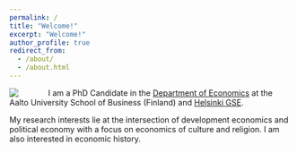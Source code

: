 ```yaml
---
permalink: /
title: "Welcome!"
excerpt: "Welcome!"
author_profile: true
redirect_from: 
  - /about/
  - /about.html
---
```

  
<img style="float: left; padding-right: 50px;" src="https://user-images.githubusercontent.com/59729056/132135190-2d134213-c4a4-404c-a132-6b82c2c56aea.png" align="left">

I am a PhD Candidate in the [Department of Economics](https://www.aalto.fi/en/department-of-economics) at the Aalto University School of Business (Finland) and [Helsinki GSE](https://www.helsinkigse.fi).

My research interests lie at the intersection of development economics and political economy with a focus on economics of culture and religion. I am also interested in economic history.






